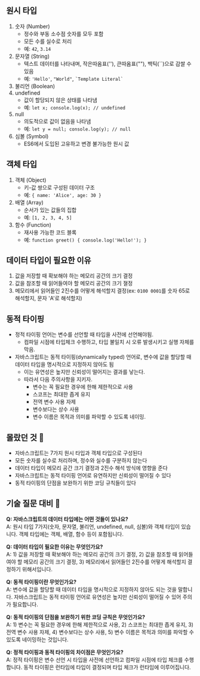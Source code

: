 ## 원시 타입

1. 숫자 (Number)
    - 정수와 부동 소수점 숫자를 모두 포함
    - 모든 수를 실수로 처리
    - 예: `42`, `3.14`
2. 문자열 (String)
    - 텍스트 데이터를 나타내며, 작은따옴표(''), 큰따옴표(""), 백틱(``)으로 감쌀 수 있음
    - 예: `'Hello'`, `"World"`, `` `Template Literal` ``
3. 불리언 (Boolean)
4. undefined
    - 값이 할당되지 않은 상태를 나타냄
    - 예: `let x; console.log(x); // undefined`
5. null
    - 의도적으로 값이 없음을 나타냄
    - 예: `let y = null; console.log(y); // null`
6. 심볼 (Symbol)
    - ES6에서 도입된 고유하고 변경 불가능한 원시 값

## 객체 타입

1. 객체 (Object)
    - 키-값 쌍으로 구성된 데이터 구조
    - 예: `{ name: 'Alice', age: 30 }`
2. 배열 (Array)
    - 순서가 있는 값들의 집합
    - 예: `[1, 2, 3, 4, 5]`
3. 함수 (Function)
    - 재사용 가능한 코드 블록
    - 예: `function greet() { console.log('Hello!'); }`

## 데이터 타입이 필요한 이유

1. 값을 저장할 때 확보해야 하는 메모리 공간의 크기 결정
2. 값을 참조할 때 읽어들여야 할 메모리 공간의 크기 졀정
3. 메모리에서 읽어들인 2진수를 어떻게 해석할지 결정(ex: `0100 0001`를 숫자 65로 해석할지, 문자 'A'로 해석할지)

## 동적 타이핑

-   정적 타이핑 언어는 변수를 선언할 때 타입을 사전에 선언해야됨.
    -   컴파일 시점에 타입체크 수행하고, 타입 불일치 시 오류 발생시키고 실행 자체를 막음.
-   자바스크립트는 동적 타이핑(dynamically typed) 언어로, 변수에 값을 할당할 때 데이터 타입을 명시적으로 지정하지 않아도 됨
    -   이는 유연성은 높지만 신뢰성이 떨어지는 결과를 낳는다.
    -   따라서 다음 주의사항을 지키자.
        -   변수는 꼭 필요한 경우에 한해 제한적으로 사용
        -   스코프는 최대한 좁게 유지
        -   전역 변수 사용 자제
        -   변수보다는 상수 사용
        -   변수 이름은 목적과 의미를 파악할 수 있도록 네이밍.

## 몰랐던 것 📝

-   자바스크립트는 7가지 원시 타입과 객체 타입으로 구성된다
-   모든 숫자를 실수로 처리하며, 정수와 실수를 구분하지 않는다
-   데이터 타입이 메모리 공간 크기 결정과 2진수 해석 방식에 영향을 준다
-   자바스크립트는 동적 타이핑 언어로 유연하지만 신뢰성이 떨어질 수 있다
-   동적 타이핑의 단점을 보완하기 위한 코딩 규칙들이 있다

## 기술 질문 대비 🤔

**Q: 자바스크립트의 데이터 타입에는 어떤 것들이 있나요?**<br />
A: 원시 타입 7가지(숫자, 문자열, 불리언, undefined, null, 심볼)와 객체 타입이 있습니다. 객체 타입에는 객체, 배열, 함수 등이 포함됩니다.

**Q: 데이터 타입이 필요한 이유는 무엇인가요?**<br />
A: 1) 값을 저장할 때 확보해야 하는 메모리 공간의 크기 결정, 2) 값을 참조할 때 읽어들여야 할 메모리 공간의 크기 결정, 3) 메모리에서 읽어들인 2진수를 어떻게 해석할지 결정하기 위해서입니다.

**Q: 동적 타이핑이란 무엇인가요?**<br />
A: 변수에 값을 할당할 때 데이터 타입을 명시적으로 지정하지 않아도 되는 것을 말합니다. 자바스크립트는 동적 타이핑 언어로 유연성은 높지만 신뢰성이 떨어질 수 있어 주의가 필요합니다.

**Q: 동적 타이핑의 단점을 보완하기 위한 코딩 규칙은 무엇인가요?**<br />
A: 1) 변수는 꼭 필요한 경우에 한해 제한적으로 사용, 2) 스코프는 최대한 좁게 유지, 3) 전역 변수 사용 자제, 4) 변수보다는 상수 사용, 5) 변수 이름은 목적과 의미를 파악할 수 있도록 네이밍하는 것입니다.

**Q: 정적 타이핑과 동적 타이핑의 차이점은 무엇인가요?**<br />
A: 정적 타이핑은 변수 선언 시 타입을 사전에 선언하고 컴파일 시점에 타입 체크를 수행합니다. 동적 타이핑은 런타임에 타입이 결정되며 타입 체크가 런타임에 이루어집니다.
